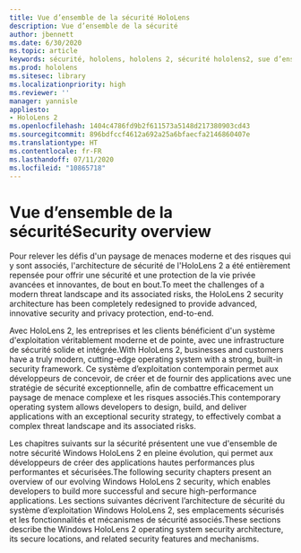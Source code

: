 ```yaml
---
title: Vue d’ensemble de la sécurité HoloLens
description: Vue d’ensemble de la sécurité
author: jbennett
ms.date: 6/30/2020
ms.topic: article
keywords: sécurité, hololens, hololens 2, sécurité hololens2, sue d’ensemble de la sécurité
ms.prod: hololens
ms.sitesec: library
ms.localizationpriority: high
ms.reviewer: ''
manager: yannisle
appliesto:
- HoloLens 2
ms.openlocfilehash: 1404c4786fd9b2f611573a5148d217380903cd43
ms.sourcegitcommit: 896bdfccf4612a692a25a6bfaecfa2146860407e
ms.translationtype: HT
ms.contentlocale: fr-FR
ms.lasthandoff: 07/11/2020
ms.locfileid: "10865718"
---
```

# <span data-ttu-id="8d19e-104">Vue d’ensemble de la sécurité</span><span class="sxs-lookup"><span data-stu-id="8d19e-104">Security overview</span></span>

<span data-ttu-id="8d19e-105">Pour relever les défis d'un paysage de menaces moderne et des risques qui y sont associés, l'architecture de sécurité de l'HoloLens 2 a été entièrement repensée pour offrir une sécurité et une protection de la vie privée avancées et innovantes, de bout en bout.</span><span class="sxs-lookup"><span data-stu-id="8d19e-105">To meet the challenges of a modern threat landscape and its associated risks, the HoloLens 2 security architecture has been completely redesigned to provide advanced, innovative security and privacy protection, end-to-end.</span></span>

<span data-ttu-id="8d19e-106">Avec HoloLens 2, les entreprises et les clients bénéficient d'un système d'exploitation véritablement moderne et de pointe, avec une infrastructure de sécurité solide et intégrée.</span><span class="sxs-lookup"><span data-stu-id="8d19e-106">With HoloLens 2, businesses and customers have a truly modern, cutting-edge operating system with a strong, built-in security framework.</span></span> <span data-ttu-id="8d19e-107">Ce système d’exploitation contemporain permet aux développeurs de concevoir, de créer et de fournir des applications avec une stratégie de sécurité exceptionnelle, afin de combattre efficacement un paysage de menace complexe et les risques associés.</span><span class="sxs-lookup"><span data-stu-id="8d19e-107">This contemporary operating system allows developers to design, build, and deliver applications with an exceptional security strategy, to effectively combat a complex threat landscape and its associated risks.</span></span> 

<span data-ttu-id="8d19e-108">Les chapitres suivants sur la sécurité présentent une vue d'ensemble de notre sécurité Windows HoloLens 2 en pleine évolution, qui permet aux développeurs de créer des applications hautes performances plus performantes et sécurisées.</span><span class="sxs-lookup"><span data-stu-id="8d19e-108">The following security chapters present an overview of our evolving Windows HoloLens 2 security, which enables developers to build more successful and secure high-performance applications.</span></span> <span data-ttu-id="8d19e-109">Les sections suivantes décrivent l’architecture de sécurité du système d’exploitation Windows HoloLens 2, ses emplacements sécurisés et les fonctionnalités et mécanismes de sécurité associés.</span><span class="sxs-lookup"><span data-stu-id="8d19e-109">These sections describe the Windows HoloLens 2 operating system security architecture, its secure locations, and related security features and mechanisms.</span></span>
